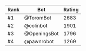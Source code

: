 Rank|Bot|Rating
---|---|---
#1|@ToromBot|2683
#2|@colinbot|1901
#3|@OpeningsBot|1796
#4|@pawnrobot|1269
